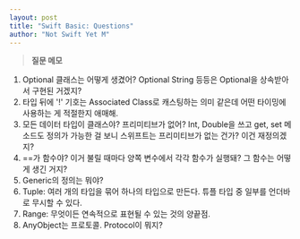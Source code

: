```yaml
---
layout: post
title: "Swift Basic: Questions"
author: "Not Swift Yet M"
---
```



> **질문 메모**
1. Optional 클래스는 어떻게 생겼어? Optional String 등등은 Optional을 상속받아서 구현된 거겠지?
2. 타입 뒤에 '!' 기호는 Associated Class로 캐스팅하는 의미 같은데 어떤 타이밍에 사용하는 게 적절한지 애매해.
3. 모든 데이터 타입이 클래스야? 프리미티브가 없어? Int, Double을 쓰고 get, set 메소드도 정의가 가능한 걸 보니 스위프트는 프리미티브가 없는 건가? 이건 재정의겠지?
4. ==가 함수야? 이거 불릴 때마다 양쪽 변수에서 각각 함수가 실행돼? 그 함수는 어떻게 생긴 거지?
5. Generic의 정의는 뭐야?
6. Tuple: 여러 개의 타입을 묶어 하나의 타입으로 만든다. 튜플 타입 중 일부를 언더바로 무시할 수 있다.
7. Range: 무엇이든 연속적으로 표현될 수 있는 것의 양끝점. 
8. AnyObject는 프로토콜. Protocol이 뭐지?
 

